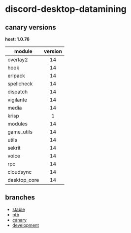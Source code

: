 # discord-desktop-datamining

## canary versions

**host: 1.0.76**

| module | version |
| ------ | :-----: |
| overlay2 | 14 |
| hook | 14 |
| erlpack | 14 |
| spellcheck | 14 |
| dispatch | 14 |
| vigilante | 14 |
| media | 14 |
| krisp | 1 |
| modules | 14 |
| game_utils | 14 |
| utils | 14 |
| sekrit | 14 |
| voice | 14 |
| rpc | 14 |
| cloudsync | 14 |
| desktop_core | 14 |

## branches

- [stable](https://github.com/OpenAsar/discord-desktop-datamining/tree/stable)
- [ptb](https://github.com/OpenAsar/discord-desktop-datamining/tree/ptb)
- [canary](https://github.com/OpenAsar/discord-desktop-datamining/tree/canary)
- [development](https://github.com/OpenAsar/discord-desktop-datamining/tree/development)